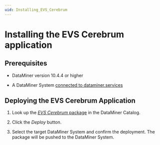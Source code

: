 ```yaml
---
uid: Installing_EVS_Cerebrum
---
```


# Installing the EVS Cerebrum application

## Prerequisites

- DataMiner version 10.4.4 or higher

- A DataMiner System [connected to dataminer.services](xref:Connecting_your_DataMiner_System_to_the_cloud)

## Deploying the EVS Cerebrum Application

1. Look up the [*EVS Cerebrum* package](https://catalog.dataminer.services/details/334a4bfd-9a4a-4aea-8169-c4a3b754a683) in the DataMiner Catalog.

1. Click the *Deploy* button.

1. Select the target DataMiner System and confirm the deployment. The package will be pushed to the DataMiner System.
